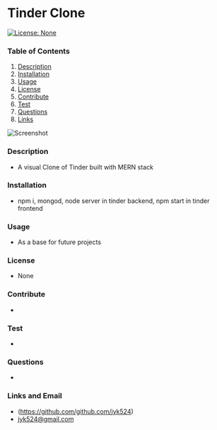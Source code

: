 # Tinder Clone

  [![License: None](https://img.shields.io/badge/License-None-yellow.svg)](https://opensource.org/licenses/None)

  ### Table of Contents
  1. [Description](#description)
  2. [Installation](#installation)
  3. [Usage](#usage)
  4. [License](#license)
  5. [Contribute](#contribute)
  6. [Test](#test)
  7. [Questions](#questions)
  8. [Links](#links)
  
  ![Screenshot](https://i.imgur.com/W08ZQwv.png)

  ### Description
  * A visual Clone of Tinder built with MERN stack
  ### Installation
  * npm i, mongod, node server in tinder backend, npm start in tinder frontend
  ### Usage
  * As a base for future projects
  ### License
  * None
  ### Contribute
  * 
  ### Test
  * 
  ### Questions
  * 
  ### Links and Email
  * (https://github.com/github.com/jyk524)
  * jyk524@gmail.com
